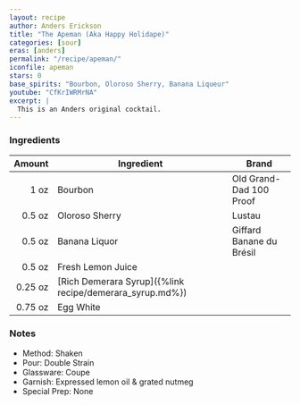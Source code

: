 ```yaml
---
layout: recipe
author: Anders Erickson
title: "The Apeman (Aka Happy Holidape)"
categories: [sour]
eras: [anders]
permalink: "/recipe/apeman/"
iconfile: apeman
stars: 0
base_spirits: "Bourbon, Oloroso Sherry, Banana Liqueur"
youtube: "CfKrIWRMrNA"
excerpt: |
  This is an Anders original cocktail.
---
```


### Ingredients

|  Amount | Ingredient                                               | Brand                    |
| ------: | -------------------------------------------------------- | ------------------------ |
|    1 oz | Bourbon                                                  | Old Grand-Dad 100 Proof  |
|  0.5 oz | Oloroso Sherry                                           | Lustau                   |
|  0.5 oz | Banana Liquor                                            | Giffard Banane du Brésil |
|  0.5 oz | Fresh Lemon Juice                                        |
| 0.25 oz | [Rich Demerara Syrup]({%link recipe/demerara_syrup.md%}) |
| 0.75 oz | Egg White                                                |

### Notes

- Method: Shaken
- Pour: Double Strain
- Glassware: Coupe
- Garnish: Expressed lemon oil & grated nutmeg
- Special Prep: None
